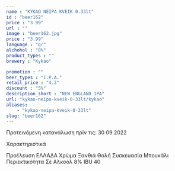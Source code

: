 ```yaml
---
name : "ΚΥΚΑΩ NEIPA KVEIK 0.33lt"
id : "beer162"
price : "3.99"
url : ""
image : "beer162.jpg"
price : "3.99"
language : "gr"
alchohol : "8%"
product_types : ""
brewery : "Kykao"

promotion : ""
beer_types : "I.P.A."
retail_price : "4.2"
discount : "5%"
description_short : "NEW ENGLAND IPA"
url: "kykao-neipa-kveik-0-33lt/kykao"
aliases: 
    - "kykao-neipa-kveik-0-33lt"
slug: "beer162"
---
```


Προτεινόμενη κατανάλωση πρίν τις: 30 09 2022

Χαρακτηριστικά

Προέλευση
ΕΛΛΑΔΑ
Χρώμα
Ξανθιά Θολή
Συσκευασία
Μπουκάλι
Περιεκτικότητα Σε Αλκοόλ
8%
IBU
40